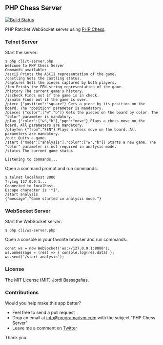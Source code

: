 ## PHP Chess Server

[![Build Status](https://travis-ci.org/programarivm/pgn-chess-server.svg?branch=master)](https://travis-ci.org/programarivm/pgn-chess-server)

PHP Ratchet WebSocket server using [PHP Chess](https://github.com/programarivm/php-chess).

### Telnet Server

Start the server:

	$ php cli/t-server.php 
	Welcome to PHP Chess Server
	Commands available:
	/ascii Prints the ASCII representation of the game.
	/castling Gets the castling status.
	/captures Gets the pieces captured by both players.
	/fen Prints the FEN string representation of the game.
	/history The current game's history.
	/ischeck Finds out if the game is in check.
	/ismate Finds out if the game is over.
	/piece {"position":"square"} Gets a piece by its position on the board. The "position" parameter is mandatory.
	/pieces {"color":["w","b"]} Gets the pieces on the board by color. The "color" parameter is mandatory.
	/play {"color":["w","b"],"pgn":"move"} Plays a chess move on the board. All parameters are mandatory.
	/playfen {"from":"FEN"} Plays a chess move on the board. All parameters are mandatory.
	/quit Quits a game.
	/start {"mode":["analysis"],"color":["w","b"]} Starts a new game. The "color" parameter is not required in analysis mode.
	/status The current game status.

	Listening to commands...

Open a command prompt and run commands:

	$ telnet localhost 8080
	Trying 127.0.0.1...
	Connected to localhost.
	Escape character is '^]'.
	/start analysis
	{"message":"Game started in analysis mode."}

### WebSocket Server

Start the WebSocket server:

    $ php cli/ws-server.php

Open a console in your favorite browser and run commands:

    const ws = new WebSocket('ws://127.0.0.1:8080');
    ws.onmessage = (res) => { console.log(res.data) };
    ws.send('/start analysis');

### License

The MIT License (MIT) Jordi Bassagañas.

### Contributions

Would you help make this app better?

- Feel free to send a pull request
- Drop an email at info@programarivm.com with the subject "PHP Chess Server"
- Leave me a comment on [Twitter](https://twitter.com/programarivm)

Thank you.
